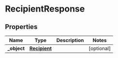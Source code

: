 
# RecipientResponse

## Properties
Name | Type | Description | Notes
------------ | ------------- | ------------- | -------------
**_object** | [**Recipient**](Recipient.md) |  |  [optional]



